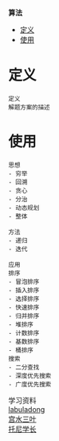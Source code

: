**算法**
- [定义](#定义)
- [使用](#使用)
 
# 定义 #
```
定义
解题方案的描述
```

# 使用 #
```
思想
- 穷举
- 回溯
- 贪心
- 分治
- 动态规划
- 整体

方法
- 递归
- 迭代

应用
排序
- 冒泡排序
- 插入排序
- 选择排序
- 快速排序
- 归并排序
- 堆排序
- 计数排序
- 基数排序
- 桶排序
搜索
- 二分查找
- 深度优先搜索
- 广度优先搜索
```

学习资料  
[labuladong]()  
[宫水三叶]()  
[托尼学长]()  
